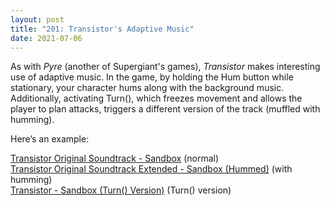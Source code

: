 ```yaml
---
layout: post
title: "201: Transistor's Adaptive Music"
date: 2021-07-06
---
```


As with *Pyre* (another of Supergiant's games), *Transistor* makes interesting use of adaptive music. In the game, by holding the Hum button while stationary, your character hums along with the background music. Additionally, activating Turn(), which freezes movement and allows the player to plan attacks, triggers a different version of the track (muffled with humming).  

Here’s an example:  

[Transistor Original Soundtrack - Sandbox](https://youtu.be/Bvf5F7UfQ3c) (normal)  
[Transistor Original Soundtrack Extended - Sandbox (Hummed)](https://youtu.be/SVRkIROfILg) (with humming)  
[Transistor - Sandbox (Turn() Version)](https://youtu.be/fy9UZs9guc8) (Turn() version)
